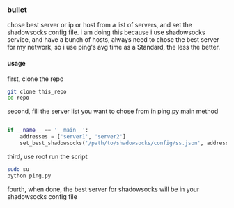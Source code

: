 ### bullet
chose best server or ip or host from a list of servers, and set the shadowsocks config file. i am doing this because i use shadowsocks service, and have a bunch of hosts, always need to chose the best server for my network, so i use ping's avg time as a Standard, the less the better.

#### usage
first, clone the repo
```bash
git clone this_repo
cd repo
```

second, fill the server list you want to chose from in ping.py main method
```python

if __name__ == '__main__':
    addresses = ['server1', 'server2']
    set_best_shadowsocks('/path/to/shadowsocks/config/ss.json', addresses, 10)
```

third, use root run the script
```bash
sudo su
python ping.py
```

fourth, when done, the best server for shadowsocks will be in your shadowsocks config file
